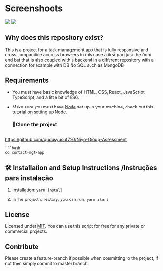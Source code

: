 # Screenshoots

<img src="./screens/signin.png"> 
<img src="./screens/signup.png"> 


## Why does this repository exist?
This is a project for a task management app that is fully responsive and cross compactible accross browsers in this case a first part just the front end but that is also coupled with a backend in a different repository with a connection for example with DB No SQL such as MongoDB


## Requirements
- You must have basic knowledge of HTML, CSS, React, JavaScript, TypeScript, and a little bit of ES6. 
- Make sure you must have [Node](https://nodejs.org/pt-br) set up in your machine, check out this tutorial on setting up Node.

  

   ### 🚀Clone the project
  ```bash
 https://github.com/qudusyusuf720/Niyo-Group-Assessment
   ```
   ```bash
  cd contact-mgt-app
   ```
  


  ## 🛠 Installation and Setup Instructions /Instruções para instalação.
  
  1. Installation: `yarn install`

  2. In the project directory, you can run: `yarn start`
     

 ## License

Licensed under [MIT](http://www.opensource.org/licenses/mit-license.php). You can use this script for free for any
private or commercial projects.

## Contribute

Please create a feature-branch if possible when committing to the project, if not then simply commit to master branch.
